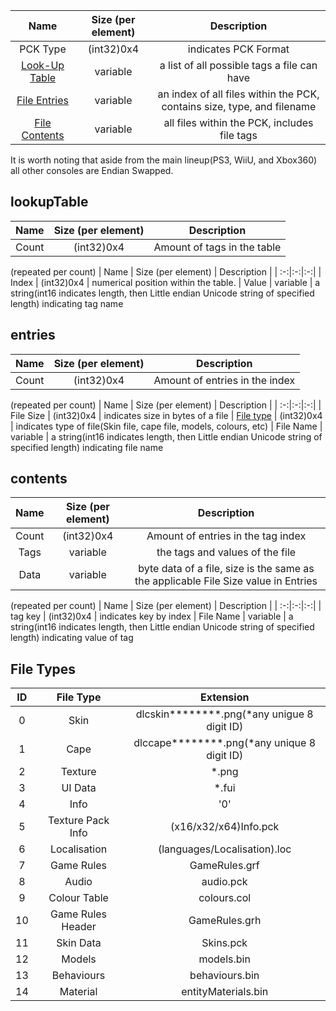 | Name | Size (per element) | Description |
| :-:|:-:|:-:|
| PCK Type | (int32)0x4 | indicates PCK Format
| [Look-Up Table](./PCK.md#lookupTable) | variable | a list of all possible tags a file can have
| [File Entries](./PCK.md#entries) | variable | an index of all files within the PCK, contains size, type, and filename
| [File Contents](./PCK.md#contents) | variable | all files within the PCK, includes file tags

It is worth noting that aside from the main lineup(PS3, WiiU, and Xbox360) all other consoles are Endian Swapped.

## lookupTable

| Name | Size (per element) | Description |
| :-:|:-:|:-:|
| Count | (int32)0x4 | Amount of tags in the table

(repeated per count)
| Name | Size (per element) | Description |
| :-:|:-:|:-:|
| Index | (int32)0x4 | numerical position within the table.
| Value | variable | a string(int16 indicates length, then Little endian Unicode string of specified length) indicating tag name

## entries


| Name | Size (per element) | Description |
| :-:|:-:|:-:|
| Count | (int32)0x4 | Amount of entries in the index

(repeated per count)
| Name | Size (per element) | Description |
| :-:|:-:|:-:|
| File Size | (int32)0x4 | indicates size in bytes of a file
| [File type](./PCK.md#File-Types) | (int32)0x4 | indicates type of file(Skin file, cape file, models, colours, etc)
| File Name | variable | a string(int16 indicates length, then Little endian Unicode string of specified length) indicating file name

## contents


| Name | Size (per element) | Description |
| :-:|:-:|:-:|
| Count | (int32)0x4 | Amount of entries in the tag index
| Tags | variable | the tags and values of the file
| Data | variable | byte data of a file, size is the same as the applicable File Size value in Entries

(repeated per count)
| Name | Size (per element) | Description |
| :-:|:-:|:-:|
| tag key | (int32)0x4 | indicates key by index
| File Name | variable | a string(int16 indicates length, then Little endian Unicode string of specified length) indicating value of tag

## File Types


| ID | File Type | Extension |
| :-:|:-:|:-:|
| 0 |  Skin | dlcskin********.png(*any unigue 8 digit ID)
| 1 |  Cape | dlccape********.png(*any unique 8 digit ID)
| 2 |  Texture | *.png
| 3 |  UI Data | *.fui
| 4 |  Info | '0'
| 5 |  Texture Pack Info | (x16/x32/x64)Info.pck
| 6 |  Localisation | (languages/Localisation).loc
| 7 |  Game Rules | GameRules.grf
| 8 |  Audio | audio.pck
| 9 |  Colour Table | colours.col
| 10 |  Game Rules Header | GameRules.grh
| 11 |  Skin Data | Skins.pck
| 12 |  Models | models.bin
| 13 |  Behaviours | behaviours.bin
| 14 |  Material | entityMaterials.bin




